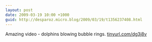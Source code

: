 ```yaml
---
layout: post
date: 2009-03-19 10:00 +1000
guid: http://desparoz.micro.blog/2009/03/19/t1356237408.html
---
```

Amazing video - dolphins blowing bubble rings. [tinyurl.com/dg3j8v](http://tinyurl.com/dg3j8v)
